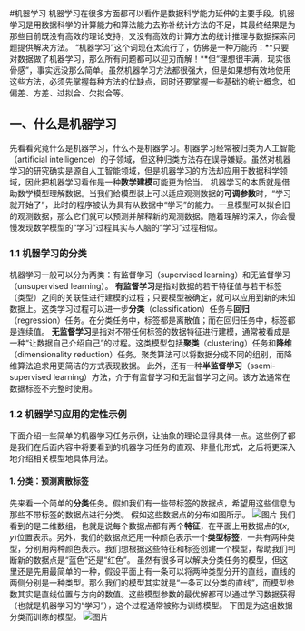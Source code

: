 #机器学习
机器学习在很多方面都可以看作是数据科学能力延伸的主要手段。机器学习是用数据科学的计算能力和算法能力去弥补统计方法的不足，其最终结果是为那些目前既没有高效的理论支持，又没有高效的计算方法的统计推理与数据探索问题提供解决方法。
“机器学习”这个词现在太流行了，仿佛是一种万能药：**只要对数据做了机器学习，那么所有问题都可以迎刃而解！**但“理想很丰满，现实很骨感”，事实远没那么简单。虽然机器学习方法都很强大，但是如果想有效地使用这些方法，必须先掌握每种方法的优缺点，同时还要掌握一些基础的统计概念，如偏差、方差、过拟合、欠拟合等。
## 一、什么是机器学习
先看看究竟什么是机器学习，什么不是机器学习。机器学习经常被归类为人工智能（artificial intelligence）的子领域，但这种归类方法存在误导嫌疑。虽然对机器学习的研究确实是源自人工智能领域，但是机器学习的方法却应用于数据科学领域，因此把机器学习看作是一种**数学建模**可能更为恰当。
机器学习的本质就是借助数学模型理解数据。当我们给模型装上可以适应观测数据的**可调参数**时，“学习就开始了”，此时的程序被认为具有从数据中“学习”的能力。一旦模型可以拟合旧的观测数据，那么它们就可以预测并解释新的观测数据。随着理解的深入，你会慢慢发现数学模型的“学习”过程其实与人脑的“学习”过程相似。
### 1.1 机器学习的分类
机器学习一般可以分为两类：有监督学习（supervised learning）和无监督学习（unsupervised learning）。
**有监督学习**是指对数据的若干特征值与若干标签（类型）之间的关联性进行建模的过程；只要模型被确定，就可以应用到新的未知数据上。这类学习过程可以进一步**分类**（classification）任务与**回归**（regression）任务。在分类任务中，标签都是离散值；而在回归任务中，标签都是连续值。
**无监督学习**是指对不带任何标签的数据特征进行建模，通常被看成是一种“让数据自己介绍自己”的过程。这类模型包括**聚类**（clustering）任务和**降维**（dimensionality reduction）任务。聚类算法可以将数据分成不同的组别，而降维算法追求用更简洁的方式表现数据。
此外，还有一种**半监督学习**（ssemi-supervised learning）方法，介于有监督学习和无监督学习之间。该方法通常在数据标签不完整时使用。
### 1.2 机器学习应用的定性示例
下面介绍一些简单的机器学习任务示例，让抽象的理论显得具体一点。这些例子都是我们在后面内容中将要看到的机器学习任务的直观、非量化形式，之后将更深入地介绍相关模型地具体用法。
#### 1. 分类：预测离散标签
先来看一个简单的**分类**任务。假如我们有一些带标签的数据点，希望用这些信息为那些不带标签的数据点进行分类。
假如这些数据点的分布如图所示。
![图片](E:/my_code/py/img/5-1.png)
我们看到的是二维数组，也就是说每个数据点都有两个**特征**，在平面上用数据点的$(x,y)$位置表示。另外，我们的数据点还用一种颜色表示一个**类型标签**，一共有两种类型，分别用两种颜色表示。我们想根据这些特征和标签创建一个模型，帮助我们判断新的数据点是“蓝色”还是“红色”。
虽然有很多可以解决分类任务的模型，但这里还是先用最简单的一种，假设平面上有一条可以将两种类型分开的直线，直线的两侧分别是一种类型。那么我们的模型其实就是“一条可以分类的直线”，而模型参数其实是直线位置与方向的数值。这些模型参数的最优解都可以通过学习数据获得（也就是机器学习的“学习”），这个过程通常被称为训练模型。
下图是为这组数据分类而训练的模型。
![图片](E:/my_code/py/img/5-2.png)